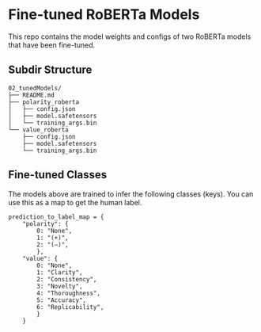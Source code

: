 # Fine-tuned RoBERTa Models 
This repo contains the model weights and configs of two RoBERTa models that have been fine-tuned.

## Subdir Structure 
```
02_tunedModels/
├── README.md
├── polarity_roberta
│   ├── config.json
│   ├── model.safetensors
│   └── training_args.bin
└── value_roberta
    ├── config.json
    ├── model.safetensors
    └── training_args.bin
```

## Fine-tuned Classes
The models above are trained to infer the following classes (keys). You can use this as a map to get the human label.
```
prediction_to_label_map = {
    "polarity": {
        0: "None",
        1: "(+)",
        2: "(–)",
        },
    "value": {
        0: "None",
        1: "Clarity", 
        2: "Consistency", 
        3: "Novelty", 
        4: "Thoroughness", 
        5: "Accuracy", 
        6: "Replicability", 
        }
    }
```